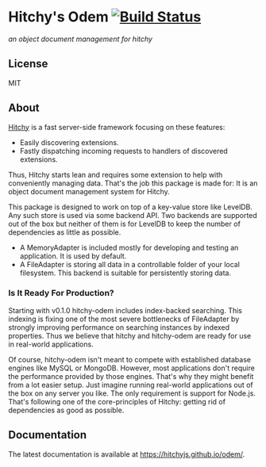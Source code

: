 # Hitchy's Odem [![Build Status](https://travis-ci.org/hitchyjs/odem.svg?branch=master)](https://travis-ci.org/hitchyjs/odem)

_an object document management for hitchy_

## License

MIT

## About

[Hitchy](https://www.npmjs.com/package/hitchy) is a fast server-side framework focusing on these features:

* Easily discovering extensions.
* Fastly dispatching incoming requests to handlers of discovered extensions.

Thus, Hitchy starts lean and requires some extension to help with conveniently managing data. That's the job this package is made for: It is an object document management system for Hitchy.
 
 This package is designed to work on top of a key-value store like LevelDB. Any such store is used via some backend API. Two backends are supported out of the box but neither of them is for LevelDB to keep the number of dependencies as little as possible.
 
 * A MemoryAdapter is included mostly for developing and testing an application. It is used by default.
 * A FileAdapter is storing all data in a controllable folder of your local filesystem. This backend is suitable for persistently storing data.
 
 ### Is It Ready For Production?
 
 Starting with v0.1.0 hitchy-odem includes index-backed searching. This indexing is fixing one of the most severe bottlenecks of FileAdapter by strongly improving performance on searching instances by indexed properties. Thus we believe that hitchy and hitchy-odem are ready for use in real-world applications. 
 
 Of course, hitchy-odem isn't meant to compete with established database engines like MySQL or MongoDB. However, most applications don't require the performance provided by those engines. That's why they might benefit from a lot easier setup. Just imagine running real-world applications out of the box on any server you like. The only requirement is support for Node.js. That's following one of the core-principles of Hitchy: getting rid of dependencies as good as possible.

## Documentation

The latest documentation is available at https://hitchyjs.github.io/odem/. 
